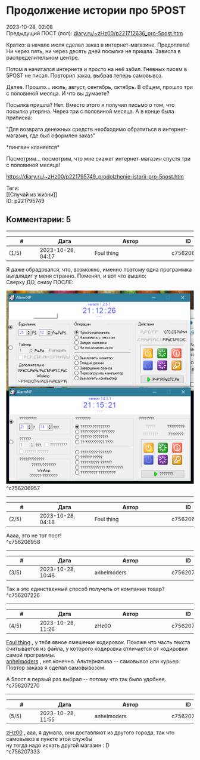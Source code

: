Продолжение истории про 5POST
=============================

  
2023-10-28, 02:08  
 Предыдущий ПОСТ (лол):  [diary.ru/~zHz00/p221712636\_pro-5post.htm](Про%205POST)    
   
 Кратко: в начале июля сделал заказ в интернет-магазине. Предоплата! Ни через пять, ни через десять дней посылка не пришла. Зависла в распределительном центре.   
   
 Потом я начитался интернета и просто на неё забил. Гневных писем в 5POST не писал. Повторил заказ, выбрав теперь самовывоз.   
   
 Далее. Прошло... июль, август, сентябрь, октябрь. В общем, прошло три с половиной месяца. И что вы думаете?   
   
 Посылка пришла? Нет. Вместо этого я получил письмо о том, что посылка утеряна. Через три с половиной месяца. А в конце была приписка:   
   
 "Для возврата денежных средств необходимо обратиться в интернет-магазин, где был оформлен заказ"   
   
 \*пингвин кланяется\*   
   
 Посмотрим... посмотрим, что мне скажет интернет-магазин спустя три с половиной месяца!   
  
<https://diary.ru/~zHz00/p221795749_prodolzhenie-istorii-pro-5post.htm>  
  
Теги:  
[[Случай из жизни]]  
ID: p221795749  


Комментарии: 5
--------------

  


---



|         #         |              Дата              |                     Автор                     |           ID           |
| --- | --- | --- | --- |
| (1/5) | 2023-10-28, 04:17 | Foul thing | c756206957 |

  
 Я даже обрадовался, что, возможно, именно поэтому одна программка выгдлядит у меня странно. Поменял, и вот что вышло:   
 Сверху ДО, снизу ПОСЛЕ:   
   
 ![](pics/uoXMvMT.png)   
 ^c756206957

---



|         #         |              Дата              |                     Автор                     |           ID           |
| --- | --- | --- | --- |
| (2/5) | 2023-10-28, 04:18 | Foul thing | c756206958 |

  
 Аааа, это не тот пост!   
 ^c756206958

---



|         #         |              Дата              |                     Автор                     |           ID           |
| --- | --- | --- | --- |
| (3/5) | 2023-10-28, 10:46 | anhelmoders | c756207226 |

  
 Так а это единственный способ получить от компании товар?   
 ^c756207226

---



|         #         |              Дата              |                     Автор                     |           ID           |
| --- | --- | --- | --- |
| (4/5) | 2023-10-28, 11:26 | zHz00 | c756207270 |

  
  [Foul thing](https://foulthing.diary.ru "Temporary Internet Flies")  , у тебя явное смешение кодировок. Похоже что часть текста считывается из файла, у которого кодировка отличается от кодировки самой программы.   
  [anhelmoders](https://anhelmoders.diary.ru "No plans. Only wonders.")  , нет конечно. Альтернатива -- самовывоз или курьер. Повтор заказа я сделал самовывозом.   
   
 А 5пост в первый раз выбрал -- потому что так было удобнее.   
 ^c756207270

---



|         #         |              Дата              |                     Автор                     |           ID           |
| --- | --- | --- | --- |
| (5/5) | 2023-10-28, 11:55 | anhelmoders | c756207333 |

  
  [zHz00](https://zHz00.diary.ru "Untitled")  , ааа, я думала, они доставляют из другого города, так что самовывоз в пункте этой службы   
 ну тогда надо искать другой магазин : D   
 ^c756207333